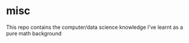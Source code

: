 # misc
This repo contains the computer/data science knowledge I've learnt as a pure math background
